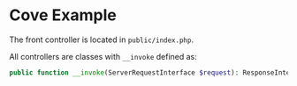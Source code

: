 # Cove Example

The front controller is located in `public/index.php`.

All controllers are classes with `__invoke` defined as:

```php
public function __invoke(ServerRequestInterface $request): ResponseInterface;
```
